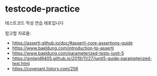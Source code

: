 # testcode-practice
테스트코드 작성 연습 레포입니다

참고할 자료들: 

- https://assertj.github.io/doc/#assertj-core-assertions-guide
- https://www.baeldung.com/introduction-to-assertj
- https://www.baeldung.com/parameterized-tests-junit-5
- https://gmlwjd9405.github.io/2019/11/27/junit5-guide-parameterized-test.html
- https://covenant.tistory.com/256
